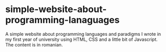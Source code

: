 # simple-website-about-programming-lanaguages
A simple website about programming languages and paradigms I wrote in my first year of university using HTML, CSS and a little bit of Javascript. The content is in romanian.
